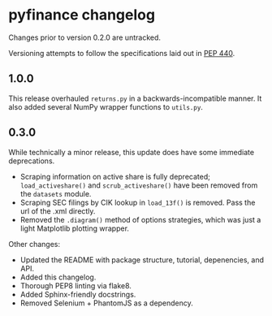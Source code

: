 # pyfinance changelog

Changes prior to version 0.2.0 are untracked.

Versioning attempts to follow the specifications laid out in [PEP 440](https://www.python.org/dev/peps/pep-0440/).

## 1.0.0

This release overhauled `returns.py` in a backwards-incompatible manner.  It also added several NumPy wrapper functions to `utils.py`.

## 0.3.0

While technically a minor release, this update does have some immediate deprecations.
- Scraping information on active share is fully deprecated; `load_activeshare()` and `scrub_activeshare()` have been removed from the `datasets` module.
- Scraping SEC filings by CIK lookup in `load_13f()` is removed.  Pass the url of the .xml directly.
- Removed the `.diagram()` method of options strategies, which was just a light Matplotlib plotting wrapper.

Other changes:
- Updated the README with package structure, tutorial, depenencies, and API.
- Added this changelog.
- Thorough PEP8 linting via flake8.
- Added Sphinx-friendly docstrings.
- Removed Selenium + PhantomJS as a dependency.
